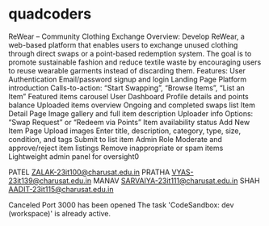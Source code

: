 # quadcoders
ReWear – Community Clothing Exchange Overview: Develop ReWear, a web-based platform that enables users to exchange unused clothing through direct swaps or a point-based redemption system. The goal is to promote sustainable fashion and reduce textile waste by encouraging users to reuse wearable garments instead of discarding them. Features: User Authentication Email/password signup and login Landing Page Platform introduction Calls-to-action: “Start Swapping”, “Browse Items”, “List an Item” Featured items carousel User Dashboard Profile details and points balance Uploaded items overview Ongoing and completed swaps list Item Detail Page Image gallery and full item description Uploader info Options: “Swap Request” or “Redeem via Points” Item availability status Add New Item Page Upload images Enter title, description, category, type, size, condition, and tags Submit to list item Admin Role Moderate and approve/reject item listings Remove inappropriate or spam items Lightweight admin panel for oversight0

PATEL ZALAK-23it100@charusat.edu.in PRATHA VYAS-23it139@charusat.edu.in MANAV SARVAIYA-23it111@charusat.edu.in SHAH AADIT-23it115@charusat.edu.in

Canceled
Port 3000 has been opened
The task 'CodeSandbox: dev (workspace)' is already active.
